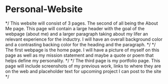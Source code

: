 # Personal-Website

*/ This website will consist of 3 pages. The second of all being the About Me page. This page will contain a large header with the goal of the webpage (about me) and a larger paragraph taking about my lifer an relevant experience for the inductry. I will have an overall background color and a contrasting backing color for the heading and the paragraph. */
*/ The first webpage is the home page. I will have a picture of myself on this page as well as my mission statement and maybe a quote or poem that helps define my personality. */
*/ The third page is my portfolio page. This page will include screenshots of my previous work, links to where they are on the web and placeholder text for upcoming project I can post to the site */

